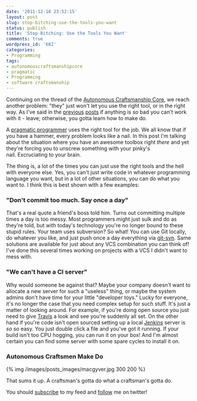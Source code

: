 ```yaml
---
date: '2011-12-18 23:52:15'
layout: post
slug: stop-bitching-use-the-tools-you-want
status: publish
title: 'Stop Bitching: Use the Tools You Want'
comments: true
wordpress_id: '682'
categories:
- Programming
tags:
- autonomouscraftsmanshipcore
- pragmatic
- Programming
- software craftsmanship
---
```


Continuing on the thread of the [Autonomous Craftsmanship Core](http://www.codelord.net/tag/autonomouscraftsmanshipcore/), we reach another problem: "they" just won't let you use the right tool, or in the right way. As I've said in the [previous](http://www.codelord.net/2011/11/12/stop-bitching-the-autonomous-craftsmanship-core/) [posts](http://www.codelord.net/2011/11/28/stop-bitching-write-those-damn-tests/) if anything is _so_ bad you can't work with it - leave; otherwise, you gotta learn how to make do.

A [pragmatic programmer](http://www.amazon.com/gp/product/020161622X/ref=as_li_tf_tl?ie=UTF8&tag=thcodu02-20&linkCode=as2&camp=1789&creative=9325&creativeASIN=020161622X)<img src="http://www.assoc-amazon.com/e/ir?t=thcodu02-20&l=as2&o=1&a=020161622X" style="width: 0; height: 0; display: none; border: none !important;"> uses the right tool for the job. We all know that if you have a hammer, every problem looks like a nail. In this post I'm talking about the situation where you have an awesome toolbox right _there_ and yet they're forcing you to unscrew something with your pinky's nail. Excruciating to your brain.

The thing is, a lot of the times you can just use the right tools and the hell with everyone else. Yes, you can't just write code in whatever programming language you want, but in a lot of other situations, you can do what you want to. I think this is best shown with a few examples:


### "Don't commit too much. Say once a day"


That's a real quote a friend's boss told him. Turns out committing multiple times a day is too messy. Most programmers might just sulk and do as they're told, but with today's technology you're no longer bound to these stupid rules. Your team uses subversion? So what! You can use Git locally, do whatever you like, and just push once a day everything via [git-svn](http://trac.parrot.org/parrot/wiki/git-svn-tutorial). Same solutions are available for just about any VCS combination you can think of! I've done this several times working on projects with a VCS I didn't want to mess with.


### "We can't have a CI server"


Why would someone be against that? Maybe your company doesn't want to allocate a new server for such a "useless" thing, or maybe the system admins don't have time for your little "developer toys." Lucky for everyone, it's no longer the case that you need complex setup for such stuff. It's just a matter of looking around. For example, if you're doing open source you just need to give [Travis](http://travis-ci.org/) a look and see you're suddenly all set. On the other hand if you're code isn't open sourced setting up a local [Jenkins](http://jenkins-ci.org/) server is _so so_ easy. You just double click a file and you've got it running. If your build isn't too CPU hogging, you can run it on your box! And I'm almost certain you can find some server with some spare cycles to install it on.


### Autonomous Craftsmen Make Do

{% img /images/posts_images/macgyver.jpg 300 200 %}

That sums it up. A craftsman's gotta do what a craftsman's gotta do.

You should [subscribe](http://feeds.feedburner.com/TheCodeDump) to my feed and [follow](http://twitter.com/avivby) me on twitter!
